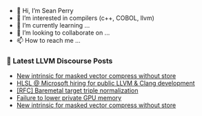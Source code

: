 - 👋 Hi, I’m Sean Perry
- 👀 I’m interested in compilers (c++, COBOL, llvm)
- 🌱 I’m currently learning ...
- 💞️ I’m looking to collaborate on ...
- 📫 How to reach me ...

<!---
s66perry/s66perry is a ✨ special ✨ repository because its `README.md` (this file) appears on your GitHub profile.
You can click the Preview link to take a look at your changes.
--->
### 📕 Latest LLVM Discourse Posts

<!-- DISCOURSE-LLVM:START -->
- [New intrinsic for masked vector compress without store](https://discourse.llvm.org/t/new-intrinsic-for-masked-vector-compress-without-store/78663#post_7)
- [HLSL @ Microsoft hiring for public LLVM &amp; Clang development](https://discourse.llvm.org/t/hlsl-microsoft-hiring-for-public-llvm-clang-development/78706#post_2)
- [[RFC] Baremetal target triple normalization](https://discourse.llvm.org/t/rfc-baremetal-target-triple-normalization/78524#post_10)
- [Failure to lower private GPU memory](https://discourse.llvm.org/t/failure-to-lower-private-gpu-memory/78717#post_2)
- [New intrinsic for masked vector compress without store](https://discourse.llvm.org/t/new-intrinsic-for-masked-vector-compress-without-store/78663#post_6)
<!-- DISCOURSE-LLVM:END -->
